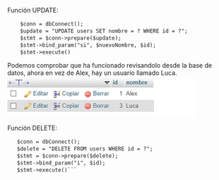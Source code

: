 
Función UPDATE:
```function updateUser($id, $nuevoNombre) {
    $conn = dbConnect();
    $update = "UPDATE users SET nombre = ? WHERE id = ?";
    $stmt = $conn->prepare($update);
    $stmt->bind_param("si", $nuevoNombre, $id);
    $stmt->execute()
```
Podemos comprobar que ha funcionado revisandolo desde la base de datos, ahora en vez de Alex, hay un usuario llamado Luca.
<img src="1.png">

Función DELETE:

 ```function deleteUser($id) {
    $conn = dbConnect();
    $delete = "DELETE FROM users WHERE id = ?";
    $stmt = $conn->prepare($delete);
    $stmt->bind_param("i", $id);
    $stmt->execute()```
